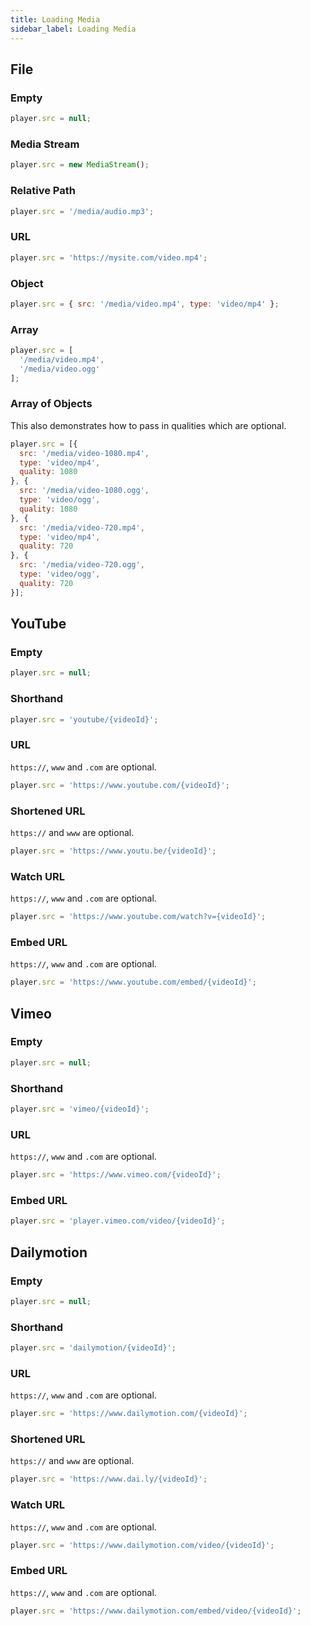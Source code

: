 ```yaml
---
title: Loading Media
sidebar_label: Loading Media
---
```


## File

### Empty

```js
player.src = null;
```

### Media Stream

```js
player.src = new MediaStream();
```

### Relative Path

```js
player.src = '/media/audio.mp3';
```

### URL

```js
player.src = 'https://mysite.com/video.mp4';
```

### Object

```js
player.src = { src: '/media/video.mp4', type: 'video/mp4' };
```

### Array

```js
player.src = [
  '/media/video.mp4',
  '/media/video.ogg'
];
```

### Array of Objects

This also demonstrates how to pass in qualities which are optional.

```js
player.src = [{ 
  src: '/media/video-1080.mp4', 
  type: 'video/mp4',
  quality: 1080
}, { 
  src: '/media/video-1080.ogg', 
  type: 'video/ogg',
  quality: 1080
}, { 
  src: '/media/video-720.mp4', 
  type: 'video/mp4',
  quality: 720
}, { 
  src: '/media/video-720.ogg', 
  type: 'video/ogg',
  quality: 720
}];
```
## YouTube

### Empty

```js
player.src = null;
```

### Shorthand

```js
player.src = 'youtube/{videoId}';
```

### URL

`https://`, `www` and `.com` are optional.

```js
player.src = 'https://www.youtube.com/{videoId}';
```

### Shortened URL

`https://` and `www` are optional.

```js
player.src = 'https://www.youtu.be/{videoId}';
```

### Watch URL

`https://`, `www` and `.com` are optional.

```js
player.src = 'https://www.youtube.com/watch?v={videoId}';
```

### Embed URL

`https://`, `www` and `.com` are optional.

```js
player.src = 'https://www.youtube.com/embed/{videoId}';
```

## Vimeo

### Empty

```js
player.src = null;
```

### Shorthand

```js
player.src = 'vimeo/{videoId}';
```

### URL

`https://`, `www` and `.com` are optional.

```js
player.src = 'https://www.vimeo.com/{videoId}';
```

### Embed URL

```js
player.src = 'player.vimeo.com/video/{videoId}';
```

## Dailymotion

### Empty

```js
player.src = null;
```

### Shorthand

```js
player.src = 'dailymotion/{videoId}';
```

### URL

`https://`, `www` and `.com` are optional.

```js
player.src = 'https://www.dailymotion.com/{videoId}';
```

### Shortened URL

`https://` and `www` are optional.

```js
player.src = 'https://www.dai.ly/{videoId}';
```

### Watch URL

`https://`, `www` and `.com` are optional.

```js
player.src = 'https://www.dailymotion.com/video/{videoId}';
```

### Embed URL

`https://`, `www` and `.com` are optional.

```js
player.src = 'https://www.dailymotion.com/embed/video/{videoId}';
```
